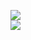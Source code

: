 [![](https://img.shields.io/badge/Made%20With-Github%20Spray-lightgrey.svg?style=for-the-badge&logo=github)](https://github.com/Annihil/github-spray#17438)  
[![](https://i.imgur.com/2DrTn0Z.gif)](https://github.com/Annihil/github-spray)